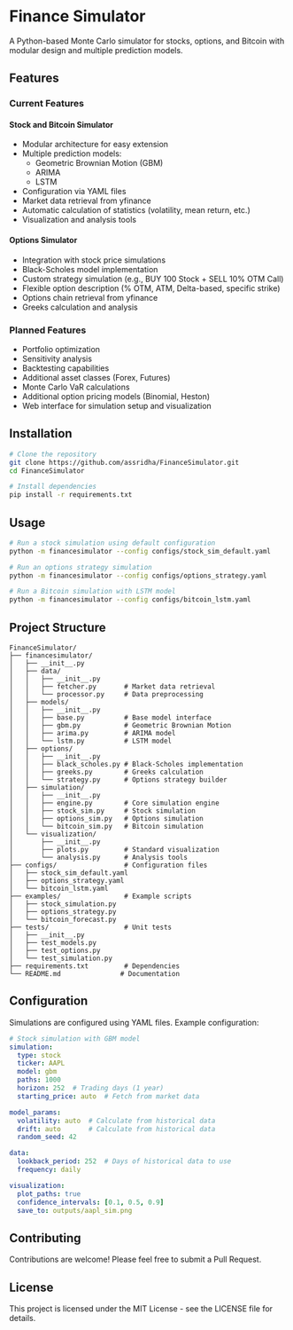 # Finance Simulator

A Python-based Monte Carlo simulator for stocks, options, and Bitcoin with modular design and multiple prediction models.

## Features

### Current Features

#### Stock and Bitcoin Simulator
- Modular architecture for easy extension
- Multiple prediction models:
  - Geometric Brownian Motion (GBM)
  - ARIMA
  - LSTM
- Configuration via YAML files
- Market data retrieval from yfinance
- Automatic calculation of statistics (volatility, mean return, etc.)
- Visualization and analysis tools

#### Options Simulator
- Integration with stock price simulations
- Black-Scholes model implementation
- Custom strategy simulation (e.g., BUY 100 Stock + SELL 10% OTM Call)
- Flexible option description (% OTM, ATM, Delta-based, specific strike)
- Options chain retrieval from yfinance
- Greeks calculation and analysis

### Planned Features
- Portfolio optimization
- Sensitivity analysis
- Backtesting capabilities
- Additional asset classes (Forex, Futures)
- Monte Carlo VaR calculations
- Additional option pricing models (Binomial, Heston)
- Web interface for simulation setup and visualization

## Installation

```bash
# Clone the repository
git clone https://github.com/assridha/FinanceSimulator.git
cd FinanceSimulator

# Install dependencies
pip install -r requirements.txt
```

## Usage

```bash
# Run a stock simulation using default configuration
python -m financesimulator --config configs/stock_sim_default.yaml

# Run an options strategy simulation
python -m financesimulator --config configs/options_strategy.yaml

# Run a Bitcoin simulation with LSTM model
python -m financesimulator --config configs/bitcoin_lstm.yaml
```

## Project Structure

```
FinanceSimulator/
├── financesimulator/
│   ├── __init__.py
│   ├── data/
│   │   ├── __init__.py
│   │   ├── fetcher.py       # Market data retrieval
│   │   └── processor.py     # Data preprocessing
│   ├── models/
│   │   ├── __init__.py
│   │   ├── base.py          # Base model interface
│   │   ├── gbm.py           # Geometric Brownian Motion
│   │   ├── arima.py         # ARIMA model
│   │   └── lstm.py          # LSTM model
│   ├── options/
│   │   ├── __init__.py
│   │   ├── black_scholes.py # Black-Scholes implementation
│   │   ├── greeks.py        # Greeks calculation
│   │   └── strategy.py      # Options strategy builder
│   ├── simulation/
│   │   ├── __init__.py
│   │   ├── engine.py        # Core simulation engine
│   │   ├── stock_sim.py     # Stock simulation
│   │   ├── options_sim.py   # Options simulation
│   │   └── bitcoin_sim.py   # Bitcoin simulation
│   └── visualization/
│       ├── __init__.py
│       ├── plots.py         # Standard visualization
│       └── analysis.py      # Analysis tools
├── configs/                 # Configuration files
│   ├── stock_sim_default.yaml
│   ├── options_strategy.yaml
│   └── bitcoin_lstm.yaml
├── examples/                # Example scripts
│   ├── stock_simulation.py
│   ├── options_strategy.py
│   └── bitcoin_forecast.py
├── tests/                   # Unit tests
│   ├── __init__.py
│   ├── test_models.py
│   ├── test_options.py
│   └── test_simulation.py
├── requirements.txt         # Dependencies
└── README.md               # Documentation
```

## Configuration

Simulations are configured using YAML files. Example configuration:

```yaml
# Stock simulation with GBM model
simulation:
  type: stock
  ticker: AAPL
  model: gbm
  paths: 1000
  horizon: 252  # Trading days (1 year)
  starting_price: auto  # Fetch from market data

model_params:
  volatility: auto  # Calculate from historical data
  drift: auto       # Calculate from historical data
  random_seed: 42

data:
  lookback_period: 252  # Days of historical data to use
  frequency: daily

visualization:
  plot_paths: true
  confidence_intervals: [0.1, 0.5, 0.9]
  save_to: outputs/aapl_sim.png
```

## Contributing

Contributions are welcome! Please feel free to submit a Pull Request.

## License

This project is licensed under the MIT License - see the LICENSE file for details.